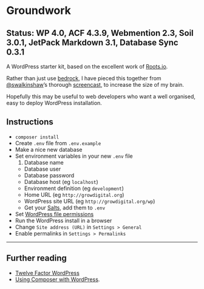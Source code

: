 # Groundwork

## Status: WP 4.0, ACF 4.3.9, Webmention 2.3, Soil 3.0.1, JetPack Markdown 3.1, Database Sync 0.3.1

A WordPress starter kit, based on the excellent work of [Roots.io]. 

Rather than just use [bedrock], I have pieced this together from [@swalkinshaw]’s thorough [screencast], to increase the size of my brain.

Hopefully this may be useful to web developers who want a well organised, easy to deploy WordPress installation.

## Instructions

* `composer install`
* Create `.env` file from `.env.example`
* Make a nice new database
* Set environment variables in your new `.env` file
  1. Database name
  * Database user
  * Database password
  * Database host (eg `localhost`)
  * Environment definition (eg `development`)
  * Home URL (eg `http://growdigital.org`)
  * WordPress site URL (eg `http://growdigital.org/wp`)
  * Get your [Salts], add them to `.env`
* Set [WordPress file permissions]
* Run the WordPress install in a browser
* Change `Site address (URL)` in `Settings > General`
* Enable permalinks in `Settings > Permalinks`

---

## Further reading

* [Twelve Factor WordPress] 
* [Using Composer with WordPress].

[Salts]: https://api.wordpress.org/secret-key/1.1/salt
[Roots.io]: http://roots.io/
[bedrock]: https://github.com/roots/bedrock
[Twelve Factor WordPress]: http://roots.io/twelve-factor-wordpress/
[screencast]: http://roots.io/screencasts/using-composer-with-wordpress/
[@swalkinshaw]: https://twitter.com/swalkinshaw
[Using Composer with WordPress]: http://roots.io/using-composer-with-wordpress/
[WordPress file permissions]: https://gist.github.com/growdigital/a98d3fb9efe575159151
